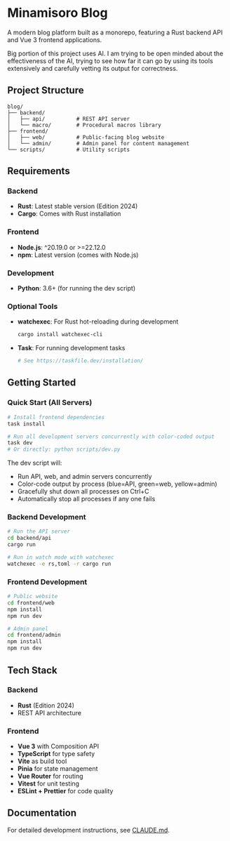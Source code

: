 # Minamisoro Blog

A modern blog platform built as a monorepo, featuring a Rust backend API and Vue 3 frontend applications.

Big portion of this project uses AI. I am trying to be open minded about the effectiveness of the AI, trying to see how far it can go by using its tools extensively and carefully vetting its output for correctness.

## Project Structure

```
blog/
├── backend/
│   ├── api/          # REST API server
│   └── macro/        # Procedural macros library
├── frontend/
│   ├── web/          # Public-facing blog website
│   └── admin/        # Admin panel for content management
└── scripts/          # Utility scripts
```

## Requirements

### Backend
- **Rust**: Latest stable version (Edition 2024)
- **Cargo**: Comes with Rust installation

### Frontend
- **Node.js**: ^20.19.0 or >=22.12.0
- **npm**: Latest version (comes with Node.js)

### Development
- **Python**: 3.6+ (for running the dev script)

### Optional Tools
- **watchexec**: For Rust hot-reloading during development
  ```bash
  cargo install watchexec-cli
  ```
- **Task**: For running development tasks
  ```bash
  # See https://taskfile.dev/installation/
  ```

## Getting Started

### Quick Start (All Servers)

```bash
# Install frontend dependencies
task install

# Run all development servers concurrently with color-coded output
task dev
# Or directly: python scripts/dev.py
```

The dev script will:
- Run API, web, and admin servers concurrently
- Color-code output by process (blue=API, green=web, yellow=admin)
- Gracefully shut down all processes on Ctrl+C
- Automatically stop all processes if any one fails

### Backend Development

```bash
# Run the API server
cd backend/api
cargo run

# Run in watch mode with watchexec
watchexec -e rs,toml -r cargo run
```

### Frontend Development

```bash
# Public website
cd frontend/web
npm install
npm run dev

# Admin panel
cd frontend/admin
npm install
npm run dev
```

## Tech Stack

### Backend
- **Rust** (Edition 2024)
- REST API architecture

### Frontend
- **Vue 3** with Composition API
- **TypeScript** for type safety
- **Vite** as build tool
- **Pinia** for state management
- **Vue Router** for routing
- **Vitest** for unit testing
- **ESLint + Prettier** for code quality

## Documentation

For detailed development instructions, see [CLAUDE.md](CLAUDE.md).

